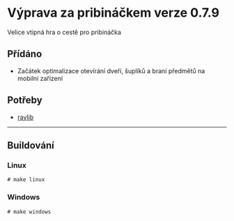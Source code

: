# Výprava za pribináčkem verze 0.7.9
Velice vtipná hra o cestě pro pribináčka

## Přídáno
- Začátek optimalizace otevírání dveří, šuplíků a braní předmětů na mobilní zařízení

## Potřeby
- [raylib](https://github.com/raysan5/raylib)

-------------
## Buildování
### Linux
`# make linux`

### Windows
`# make windows`
